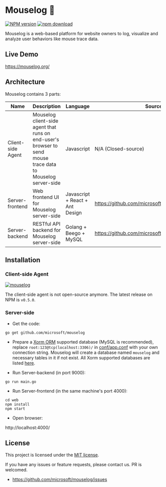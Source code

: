 Mouselog 🐾
====

[![NPM version][npm-image]][npm-url]
[![npm download][download-image]][download-url]

[npm-image]: http://img.shields.io/npm/v/mouselog.svg?style=flat-square
[npm-url]: http://npmjs.org/package/mouselog
[download-image]: https://img.shields.io/npm/dm/mouselog.svg?style=flat-square
[download-url]: https://npmjs.org/package/mouselog

Mouselog is a web-based platform for website owners to log, visualize and analyze user behaviors like mouse trace data.

## Live Demo

https://mouselog.org/

## Architecture

Mouselog contains 3 parts:

Name | Description | Language | Source code | Release
----|------|----|----|----
Client-side Agent | Mouselog client-side agent that runs on end-user's browser to send mouse trace data to Mouselog server-side | Javascript | N/A (Closed-source) | https://npmjs.com/package/mouselog
Server-frontend | Web frontend UI for Mouselog server-side | Javascript + React + Ant Design | https://github.com/microsoft/mouselog/tree/master/web | N/A
Server-backend | RESTful API backend for Mouselog server-side | Golang + Beego + MySQL | https://github.com/microsoft/mouselog | N/A

## Installation

### Client-side Agent

[![mouselog](https://nodei.co/npm/mouselog.png)](https://npmjs.com/package/mouselog)

The client-side agent is not open-source anymore. The latest release on NPM is `v0.5.0`.

### Server-side

- Get the code:

```
go get github.com/microsoft/mouselog
```

- Prepare a [Xorm ORM](https://gitea.com/xorm/xorm) supported database (MySQL is recommended), replace `root:123@tcp(localhost:3306)/` in [conf/app.conf](https://github.com/microsoft/mouselog/blob/master/conf/app.conf) with your own connection string. Mouselog will create a database named `mouselog` and necessary tables in it if not exist. All Xorm supported databases are listed [here](https://gitea.com/xorm/xorm#user-content-drivers-support).

- Run Server-backend (in port 9000):

```
go run main.go
 ```

- Run Server-frontend (in the same machine's port 4000):

```
cd web
npm install
npm start
```

- Open browser:

http://localhost:4000/

## License

This project is licensed under the [MIT license](LICENSE).

If you have any issues or feature requests, please contact us. PR is welcomed.
- https://github.com/microsoft/mouselog/issues
